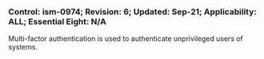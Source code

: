 ### Control: ism-0974; Revision: 6; Updated: Sep-21; Applicability: ALL; Essential Eight: N/A
<p>Multi-factor authentication is used to authenticate unprivileged users of systems.</p>